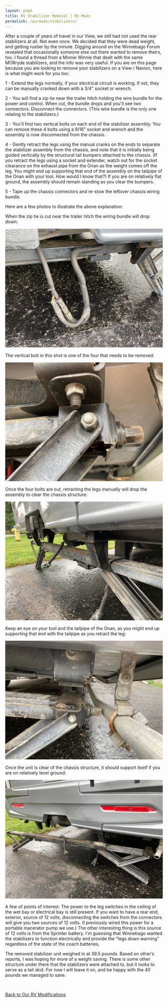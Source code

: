 ```yaml
---
layout: page
title: RV Stabilizer Removal | RV Mods
permalink: /ourmods/stabilizers/
---
```

After a couple of years of travel in our View, we still had not used the rear stabilizers at all.  Not even once.  We decided that they were dead weight, and getting rustier by the minute.  Digging around on the Winnebago Forum revealed that occasionally someone else out there wanted to remove theirs, too.  I found a thread from a Minnie Winnie that dealt with the same MORryde stabilizers, and the info was very useful. If you are on this page because you are looking to remove your stabilizers on a View / Navion, here is what might work for you too:

1 - Extend the legs normally, if your electrical circuit is working. If not, they can be manually cranked down with a 3/4" socket or wrench.

2 - You will find a zip tie near the trailer hitch holding the wire bundle for the power and control. When cut, the bundle drops and you'll see two connectors. Disconnect the connectors. (This wire bundle is the only one relating to the stabilizers.)

3 - You'll find two vertical bolts on each end of the stabilizer assembly. You can remove these 4 bolts using a 9/16" socket and wrench and the assembly is now disconnected from the chassis.

4 - Gently retract the legs using the manual cranks on the ends to separate the stabilizer assembly from the chassis, and note that it is initially being guided vertically by the structural tail bumpers attached to the chassis. (If you retract the legs using a socket and extender, watch out for the socket clearance on the exhaust pipe from the Onan as the weight comes off the leg. You might end up supporting that end of the assembly on the tailpipe of the Onan with your tool. How would I know that?) If you are on relatively flat ground, the assembly should remain standing as you clear the bumpers. 

5 - Tape up the chassis connectors and re-stow the leftover chassis wiring bundle.

Here are a few photos to illustrate the above explanation:

When the zip tie is cut near the trailer hitch the wiring bundle will drop down:

<img src="/assets/webstabilizer1.jpg"/>

The vertical bolt in this shot is one of the four that needs to be removed:

<img src="/assets/webstabilizer2.jpg"/>

Once the four bolts are out, retracting the legs manually will drop the assembly to clear the chassis structure:

<img src="/assets/webstabilizer5.jpg"/>

Keep an eye on your tool and the tailpipe of the Onan, as you might end up supporting that end with the tailpipe as you retract the leg:

<img src="/assets/webstabilizer4.jpg"/>

Once the unit is clear of the chassis structure, it should support itself if you are on relatively level ground:

<img src="/assets/webstabilizer6.jpg"/>

A few of points of interest: The power to the leg switches in the ceiling of the wet bay or electrical bay is still present. If you want to have a rear end, exterior, source of 12 volts, disconnecting the switches from the connectors will give you two sources of 12 volts. (I previously wired this power for a portable macerator pump we use.) The other interesting thing is this source of 12 volts is from the Sprinter battery. I'm guessing that Winnebago wanted the stabilizers to function electrically and provide the "legs down warning" regardless of the state of the coach batteries. 

The removed stabilizer unit weighed in at 39.5 pounds.  Based on other’s reports, I was hoping for more of a weight saving.  There is some other structure under there that the stabilizers were attached to, but it looks to serve as a tail skid.  For now I will leave it on, and be happy with the 40 pounds we managed to save.

<br>

[Back to Our RV Modifications](/ourmods/)

